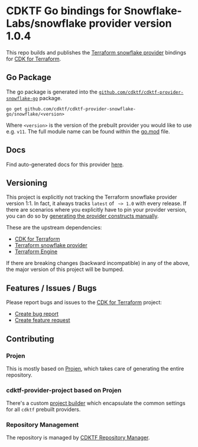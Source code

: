 # CDKTF Go bindings for Snowflake-Labs/snowflake provider version 1.0.4

This repo builds and publishes the [Terraform snowflake provider](https://registry.terraform.io/providers/Snowflake-Labs/snowflake/1.0.4/docs) bindings for [CDK for Terraform](https://cdk.tf).

## Go Package

The go package is generated into the [`github.com/cdktf/cdktf-provider-snowflake-go`](https://github.com/cdktf/cdktf-provider-snowflake-go) package.

`go get github.com/cdktf/cdktf-provider-snowflake-go/snowflake/<version>`

Where `<version>` is the version of the prebuilt provider you would like to use e.g. `v11`. The full module name can be found
within the [go.mod](https://github.com/cdktf/cdktf-provider-snowflake-go/blob/main/snowflake/go.mod#L1) file.

## Docs

Find auto-generated docs for this provider [here](https://github.com/cdktf/cdktf-provider-snowflake/blob/main/docs/API.go.md).


## Versioning

This project is explicitly not tracking the Terraform snowflake provider version 1:1. In fact, it always tracks `latest` of ` ~> 1.0` with every release. If there are scenarios where you explicitly have to pin your provider version, you can do so by [generating the provider constructs manually](https://cdk.tf/imports).

These are the upstream dependencies:

* [CDK for Terraform](https://cdk.tf)
* [Terraform snowflake provider](https://registry.terraform.io/providers/Snowflake-Labs/snowflake/1.0.4)
* [Terraform Engine](https://terraform.io)

If there are breaking changes (backward incompatible) in any of the above, the major version of this project will be bumped.

## Features / Issues / Bugs

Please report bugs and issues to the [CDK for Terraform](https://cdk.tf) project:

* [Create bug report](https://cdk.tf/bug)
* [Create feature request](https://cdk.tf/feature)

## Contributing

### Projen

This is mostly based on [Projen](https://github.com/projen/projen), which takes care of generating the entire repository.

### cdktf-provider-project based on Projen

There's a custom [project builder](https://github.com/cdktf/cdktf-provider-project) which encapsulate the common settings for all `cdktf` prebuilt providers.


### Repository Management

The repository is managed by [CDKTF Repository Manager](https://github.com/cdktf/cdktf-repository-manager/).
